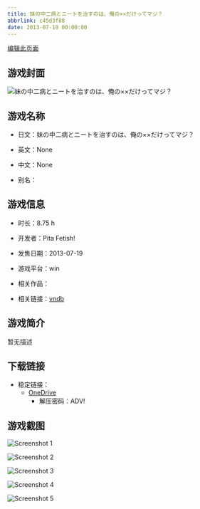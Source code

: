 ```yaml
---
title: 妹の中二病とニートを治すのは、俺の××だけってマジ？
abbrlink: c45d3f88
date: 2013-07-19 00:00:00
---
```

[编辑此页面](https://github.com/ACG-3/ADV3-source/blob/main/source/_posts/games/%E5%A6%B9%E3%81%AE%E4%B8%AD%E4%BA%8C%E7%97%85%E3%81%A8%E3%83%8B%E3%83%BC%E3%83%88%E3%82%92%E6%B2%BB%E3%81%99%E3%81%AE%E3%81%AF%E3%80%81%E4%BF%BA%E3%81%AE%C3%97%C3%97%E3%81%A0%E3%81%91%E3%81%A3%E3%81%A6%E3%83%9E%E3%82%B8%EF%BC%9F.md)

## 游戏封面

![妹の中二病とニートを治すのは、俺の××だけってマジ？](https://pan.timero.xyz/onedrive/img_lib_001/%E5%A6%B9%E3%81%AE%E4%B8%AD%E4%BA%8C%E7%97%85%E3%81%A8%E3%83%8B%E3%83%BC%E3%83%88%E3%82%92%E6%B2%BB%E3%81%99%E3%81%AE%E3%81%AF%E3%80%81%E4%BF%BA%E3%81%AE%C3%97%C3%97%E3%81%A0%E3%81%91%E3%81%A3%E3%81%A6%E3%83%9E%E3%82%B8%EF%BC%9F_cover.avif)


## 游戏名称

- 日文：妹の中二病とニートを治すのは、俺の××だけってマジ？
- 英文：None
- 中文：None

- 别名：


## 游戏信息

- 时长：8.75 h
- 开发者：Pita Fetish!
- 发售日期：2013-07-19
- 游戏平台：win
- 相关作品：

- 相关链接：[vndb](https://vndb.org/v12990)


## 游戏简介

暂无描述


## 下载链接

- 稳定链接：
    - [OneDrive](https://pan.timero.xyz/onedrive/adv_lib_001/%E5%A6%B9%E3%81%AE%E4%B8%AD%E4%BA%8C%E7%97%85%E3%81%A8%E3%83%8B%E3%83%BC%E3%83%88%E3%82%92%E6%B2%BB%E3%81%99%E3%81%AE%E3%81%AF%E3%80%81%E4%BF%BA%E3%81%AE%C3%97%C3%97%E3%81%A0%E3%81%91%E3%81%A3%E3%81%A6%E3%83%9E%E3%82%B8%EF%BC%9F)
        - 解压密码：ADV!



## 游戏截图


![Screenshot 1](https://pan.timero.xyz/onedrive/img_lib_001/%E5%A6%B9%E3%81%AE%E4%B8%AD%E4%BA%8C%E7%97%85%E3%81%A8%E3%83%8B%E3%83%BC%E3%83%88%E3%82%92%E6%B2%BB%E3%81%99%E3%81%AE%E3%81%AF%E3%80%81%E4%BF%BA%E3%81%AE%C3%97%C3%97%E3%81%A0%E3%81%91%E3%81%A3%E3%81%A6%E3%83%9E%E3%82%B8%EF%BC%9F_Screenshot_1.avif)

![Screenshot 2](https://pan.timero.xyz/onedrive/img_lib_001/%E5%A6%B9%E3%81%AE%E4%B8%AD%E4%BA%8C%E7%97%85%E3%81%A8%E3%83%8B%E3%83%BC%E3%83%88%E3%82%92%E6%B2%BB%E3%81%99%E3%81%AE%E3%81%AF%E3%80%81%E4%BF%BA%E3%81%AE%C3%97%C3%97%E3%81%A0%E3%81%91%E3%81%A3%E3%81%A6%E3%83%9E%E3%82%B8%EF%BC%9F_Screenshot_2.avif)

![Screenshot 3](https://pan.timero.xyz/onedrive/img_lib_001/%E5%A6%B9%E3%81%AE%E4%B8%AD%E4%BA%8C%E7%97%85%E3%81%A8%E3%83%8B%E3%83%BC%E3%83%88%E3%82%92%E6%B2%BB%E3%81%99%E3%81%AE%E3%81%AF%E3%80%81%E4%BF%BA%E3%81%AE%C3%97%C3%97%E3%81%A0%E3%81%91%E3%81%A3%E3%81%A6%E3%83%9E%E3%82%B8%EF%BC%9F_Screenshot_3.avif)

![Screenshot 4](https://pan.timero.xyz/onedrive/img_lib_001/%E5%A6%B9%E3%81%AE%E4%B8%AD%E4%BA%8C%E7%97%85%E3%81%A8%E3%83%8B%E3%83%BC%E3%83%88%E3%82%92%E6%B2%BB%E3%81%99%E3%81%AE%E3%81%AF%E3%80%81%E4%BF%BA%E3%81%AE%C3%97%C3%97%E3%81%A0%E3%81%91%E3%81%A3%E3%81%A6%E3%83%9E%E3%82%B8%EF%BC%9F_Screenshot_4.avif)

![Screenshot 5](https://pan.timero.xyz/onedrive/img_lib_001/%E5%A6%B9%E3%81%AE%E4%B8%AD%E4%BA%8C%E7%97%85%E3%81%A8%E3%83%8B%E3%83%BC%E3%83%88%E3%82%92%E6%B2%BB%E3%81%99%E3%81%AE%E3%81%AF%E3%80%81%E4%BF%BA%E3%81%AE%C3%97%C3%97%E3%81%A0%E3%81%91%E3%81%A3%E3%81%A6%E3%83%9E%E3%82%B8%EF%BC%9F_Screenshot_5.avif)

